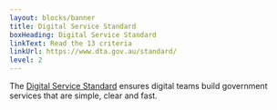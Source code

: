 ```yaml
---
layout: blocks/banner
title: Digital Service Standard
boxHeading: Digital Service Standard
linkText: Read the 13 criteria
linkUrl: https://www.dta.gov.au/standard/
level: 2
---
```


The [Digital Service Standard](https://www.dta.gov.au/standard/) ensures digital teams build government services that are simple, clear and fast.
